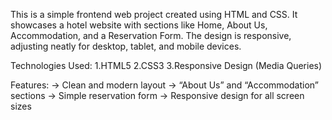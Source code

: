 This is a simple frontend web project created using HTML and CSS.
It showcases a hotel website with sections like Home, About Us, Accommodation, and a Reservation Form.
The design is responsive, adjusting neatly for desktop, tablet, and mobile devices.

Technologies Used:
1.HTML5
2.CSS3
3.Responsive Design (Media Queries)

Features:
-> Clean and modern layout
-> “About Us” and “Accommodation” sections
-> Simple reservation form
-> Responsive design for all screen sizes
